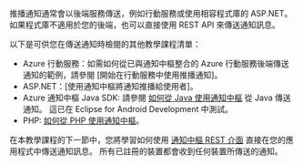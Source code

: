 

推播通知通常會以後端服務傳送，例如行動服務或使用相容程式庫的 ASP.NET。 如果程式庫不適用於您的後端，也可以直接使用 REST API 來傳送通知訊息。 

以下是可供您在傳送通知時檢閱的其他教學課程清單：

- Azure 行動服務：如需如何從已與通知中樞整合的 Azure 行動服務後端傳送通知的範例，請參閱 [開始在行動服務中使用推播通知]。  
- ASP.NET：[使用通知中樞將通知推播給使用者]。
- Azure 通知中樞 Java SDK: 請參閱 [如何從 Java 使用通知中樞](../articles/notification-hubs/notification-hubs-java-backend-how-to.md) 從 Java 傳送通知。 這已在 Eclipse for Android Development 中測試。
- PHP: [如何從 PHP 使用通知中樞](../articles/notification-hubs/notification-hubs-php-backend-how-to.md)。


在本教學課程的下一節中，您將學習如何使用 [通知中樞 REST 介面](http://msdn.microsoft.com/library/windowsazure/dn223264.aspx) 直接在您的應用程式中傳送通知訊息。 所有已註冊的裝置都會收到任何裝置所傳送的通知。  



